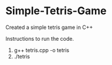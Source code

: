 # Simple-Tetris-Game
Created a simple tetris game in C++

Instructions to run the code.

1. g++ tetris.cpp -o tetris
2. ./tetris
